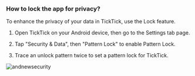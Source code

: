 ### How to lock the app for privacy?

To enhance the privacy of your data in TickTick, use the Lock feature.

1. Open TickTick on your Android device, then go to the Settings tab page.

2. Tap "Security & Data", then "Pattern Lock" to enable Pattern Lock.

3. Trace an unlock pattern twice to set a pattern lock for TickTick.

![andnewsecurity](../../../images/ticktick-android-app/installation--account/andimport.jpg)


